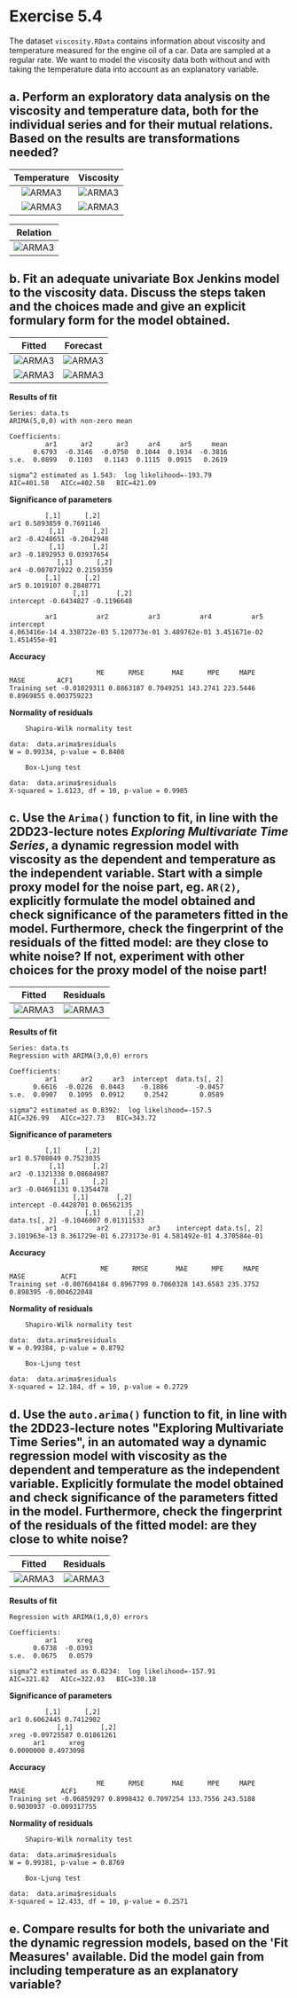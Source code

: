 # Exercise 5.4

The dataset `viscosity.RData` contains information about viscosity and temperature measured for the engine oil of a car. Data are sampled at a regular rate. We want to model the viscosity data both without and with taking the temperature data into account as an explanatory variable.

## a. Perform an exploratory data analysis on the viscosity and temperature data, both for the individual series and for their mutual relations. Based on the results are transformations needed?

Temperature                     | Viscosity
|:-----------------------------:|:-----------------------------:|
|![](img/5_4_a_1_1.png "ARMA3") |![](img/5_4_a_2_1.png "ARMA3") |
|![](img/5_4_a_1_2.png "ARMA3") |![](img/5_4_a_2_2.png "ARMA3") |


Relation                   |
|:---------------------------:|
|![](img/5_4_a_3.png "ARMA3") |

## b. Fit an adequate univariate Box Jenkins model to the viscosity data. Discuss the steps taken and the choices made and give an explicit formulary form for the model obtained.

Fitted                          | Forecast
|:-----------------------------:|:-----------------------------:|
|![](img/5_4_b_1_1.png "ARMA3") |![](img/5_4_b_2_1.png "ARMA3") |
|![](img/5_4_b_1_2.png "ARMA3") |![](img/5_4_b_2_2.png "ARMA3") |

**Results of fit**

```
Series: data.ts 
ARIMA(5,0,0) with non-zero mean 

Coefficients:
         ar1      ar2      ar3     ar4     ar5     mean
      0.6793  -0.3146  -0.0750  0.1044  0.1934  -0.3816
s.e.  0.0899   0.1103   0.1143  0.1115  0.0915   0.2619

sigma^2 estimated as 1.543:  log likelihood=-193.79
AIC=401.58   AICc=402.58   BIC=421.09
```

**Significance of parameters**

```
         [,1]      [,2]
ar1 0.5893859 0.7691146
          [,1]       [,2]
ar2 -0.4248651 -0.2042948
          [,1]       [,2]
ar3 -0.1892953 0.03937654
            [,1]      [,2]
ar4 -0.007071922 0.2159359
         [,1]      [,2]
ar5 0.1019107 0.2848771
                [,1]       [,2]
intercept -0.6434827 -0.1196648

         ar1          ar2          ar3          ar4          ar5    intercept 
4.063416e-14 4.338722e-03 5.120773e-01 3.489762e-01 3.451671e-02 1.451455e-01 
```

**Accuracy**
```
                      ME      RMSE       MAE      MPE     MAPE      MASE        ACF1
Training set -0.01029311 0.8863187 0.7049251 143.2741 223.5446 0.8969855 0.003759223
```

**Normality of residuals**
```
    Shapiro-Wilk normality test

data:  data.arima$residuals
W = 0.99334, p-value = 0.8408
```

```
    Box-Ljung test

data:  data.arima$residuals
X-squared = 1.6123, df = 10, p-value = 0.9985
```

## c. Use the `Arima()` function to fit, in line with the 2DD23-lecture notes _Exploring Multivariate Time Series_, a dynamic regression model with viscosity as the dependent and temperature as the independent variable. Start with a simple proxy model for the noise part, eg. `AR(2)`, explicitly formulate the model obtained and check significance of the parameters fitted in the model. Furthermore, check the fingerprint of the residuals of the fitted model: are they close to white noise? If not, experiment with other choices for the proxy model of the noise part!

Fitted                          | Residuals
|:-----------------------------:|:-----------------------------:|
|![](img/5_4_c_1.png "ARMA3") |![](img/5_4_c_2.png "ARMA3") |

**Results of fit**

```
Series: data.ts 
Regression with ARIMA(3,0,0) errors 

Coefficients:
         ar1      ar2     ar3  intercept  data.ts[, 2]
      0.6616  -0.0226  0.0443    -0.1886       -0.0457
s.e.  0.0907   0.1095  0.0912     0.2542        0.0589

sigma^2 estimated as 0.8392:  log likelihood=-157.5
AIC=326.99   AICc=327.73   BIC=343.72
```

**Significance of parameters**

```
         [,1]      [,2]
ar1 0.5708049 0.7523035
          [,1]       [,2]
ar2 -0.1321338 0.08684987
           [,1]      [,2]
ar3 -0.04691131 0.1354478
                [,1]       [,2]
intercept -0.4428701 0.06562135
                   [,1]       [,2]
data.ts[, 2] -0.1046007 0.01311533
         ar1          ar2          ar3    intercept data.ts[, 2] 
3.101963e-13 8.361729e-01 6.273173e-01 4.581492e-01 4.370584e-01 
```

**Accuracy**
```
                       ME      RMSE       MAE      MPE     MAPE     MASE         ACF1
Training set -0.007604184 0.8967799 0.7060328 143.6583 235.3752 0.898395 -0.004622048
```

**Normality of residuals**
```
    Shapiro-Wilk normality test

data:  data.arima$residuals
W = 0.99384, p-value = 0.8792
```

```
    Box-Ljung test

data:  data.arima$residuals
X-squared = 12.184, df = 10, p-value = 0.2729
```

## d. Use the `auto.arima()` function to fit, in line with the 2DD23-lecture notes "Exploring Multivariate Time Series", in an automated way a dynamic regression model with viscosity as the dependent and temperature as the independent variable. Explicitly formulate the model obtained and check significance of the parameters fitted in the model. Furthermore, check the fingerprint of the residuals of the fitted model: are they close to white noise?

Fitted                          | Residuals
|:-----------------------------:|:-----------------------------:|
|![](img/5_4_d_1.png "ARMA3") |![](img/5_4_d_2.png "ARMA3") |

**Results of fit**

```
Regression with ARIMA(1,0,0) errors 

Coefficients:
         ar1     xreg
      0.6738  -0.0393
s.e.  0.0675   0.0579

sigma^2 estimated as 0.8234:  log likelihood=-157.91
AIC=321.82   AICc=322.03   BIC=330.18
```

**Significance of parameters**

```
         [,1]      [,2]
ar1 0.6062445 0.7412902
            [,1]       [,2]
xreg -0.09725587 0.01861261
      ar1      xreg 
0.0000000 0.4973098 
```

**Accuracy**
```
                      ME      RMSE       MAE      MPE     MAPE      MASE         ACF1
Training set -0.06859297 0.8998432 0.7097254 133.7556 243.5188 0.9030937 -0.009317755
```

**Normality of residuals**
```
    Shapiro-Wilk normality test

data:  data.arima$residuals
W = 0.99381, p-value = 0.8769
```

```
    Box-Ljung test

data:  data.arima$residuals
X-squared = 12.433, df = 10, p-value = 0.2571
```

## e. Compare results for both the univariate and the dynamic regression models, based on the 'Fit Measures' available. Did the model gain from including temperature as an explanatory variable?

